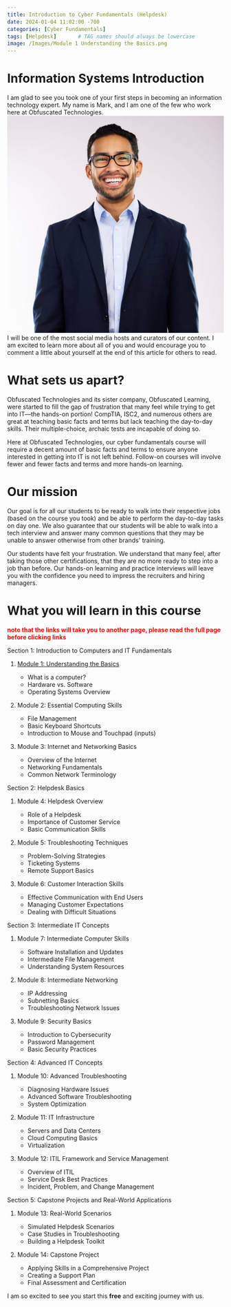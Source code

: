 ```yaml
---
title: Introduction to Cyber Fundamentals (Helpdesk)
date: 2024-01-04 11:02:00 -700
categories: [Cyber Fundamentals]
tags: [Helpdesk]       # TAG names should always be lowercase
image: /Images/Module 1 Understanding the Basics.png
---
```


# Information Systems Introduction

I am glad to see you took one of your first steps in becoming an information technology expert. My name is Mark, and I am one of the few who work here at Obfuscated Technologies. 
![mark picture](/Images/istockphoto-1355110818-612x612.jpg)
I will be one of the most social media hosts and curators of our content. I am excited to learn more about all of you and would encourage you to comment a little about yourself at the end of this article for others to read.

# What sets us apart? 

Obfuscated Technologies and its sister company, Obfuscated Learning, were started to fill the gap of frustration that many feel while trying to get into IT—the hands-on portion! CompTIA, ISC2, and numerous others are great at teaching basic facts and terms but lack teaching the day-to-day skills. Their multiple-choice, archaic tests are incapable of doing so.

Here at Obfuscated Technologies, our cyber fundamentals course will require a decent amount of basic facts and terms to ensure anyone interested in getting into IT is not left behind. Follow-on courses will involve fewer and fewer facts and terms and more hands-on learning.

# Our mission

Our goal is for all our students to be ready to walk into their respective jobs (based on the course you took) and be able to perform the day-to-day tasks on day one. We also guarantee that our students will be able to walk into a tech interview and answer many common questions that they may be unable to answer otherwise from other brands' training.

Our students have felt your frustration. We understand that many feel, after taking those other certifications, that they are no more ready to step into a job than before. Our hands-on learning and practice interviews will leave you with the confidence you need to impress the recruiters and hiring managers.

# What you will learn in this course

<span style="color:red">**note that the links will take you to another page, please read the full page before clicking links**</span>

Section 1: Introduction to Computers and IT Fundamentals
1. [Module 1: Understanding the Basics](/posts/Module1theBasics/)
   - What is a computer?
   - Hardware vs. Software
   - Operating Systems Overview

2. Module 2: Essential Computing Skills
   - File Management
   - Basic Keyboard Shortcuts
   - Introduction to Mouse and Touchpad (inputs)

3. Module 3: Internet and Networking Basics
   - Overview of the Internet
   - Networking Fundamentals
   - Common Network Terminology

Section 2: Helpdesk Basics
1. Module 4: Helpdesk Overview
   - Role of a Helpdesk
   - Importance of Customer Service
   - Basic Communication Skills

2. Module 5: Troubleshooting Techniques
   - Problem-Solving Strategies
   - Ticketing Systems
   - Remote Support Basics

3. Module 6: Customer Interaction Skills
   - Effective Communication with End Users
   - Managing Customer Expectations
   - Dealing with Difficult Situations

Section 3: Intermediate IT Concepts
1. Module 7: Intermediate Computer Skills
   - Software Installation and Updates
   - Intermediate File Management
   - Understanding System Resources

2. Module 8: Intermediate Networking
   - IP Addressing
   - Subnetting Basics
   - Troubleshooting Network Issues

3. Module 9: Security Basics
   - Introduction to Cybersecurity
   - Password Management
   - Basic Security Practices

Section 4: Advanced IT Concepts
1. Module 10: Advanced Troubleshooting
   - Diagnosing Hardware Issues
   - Advanced Software Troubleshooting
   - System Optimization

2. Module 11: IT Infrastructure
   - Servers and Data Centers
   - Cloud Computing Basics
   - Virtualization

3. Module 12: ITIL Framework and Service Management
   - Overview of ITIL
   - Service Desk Best Practices
   - Incident, Problem, and Change Management

Section 5: Capstone Projects and Real-World Applications
1. Module 13: Real-World Scenarios
   - Simulated Helpdesk Scenarios
   - Case Studies in Troubleshooting
   - Building a Helpdesk Toolkit

2. Module 14: Capstone Project
   - Applying Skills in a Comprehensive Project
   - Creating a Support Plan
   - Final Assessment and Certification

I am so excited to see you start this **free** and exciting journey with us. 
<!--- 
To publish your content please use the following commands:
git add .
git status
git commit -m "feat(post): NOTES"
git push
As shown to link to one file from another use: 
[Module 1: Understanding the Basics](.) after that . file options will appear--->